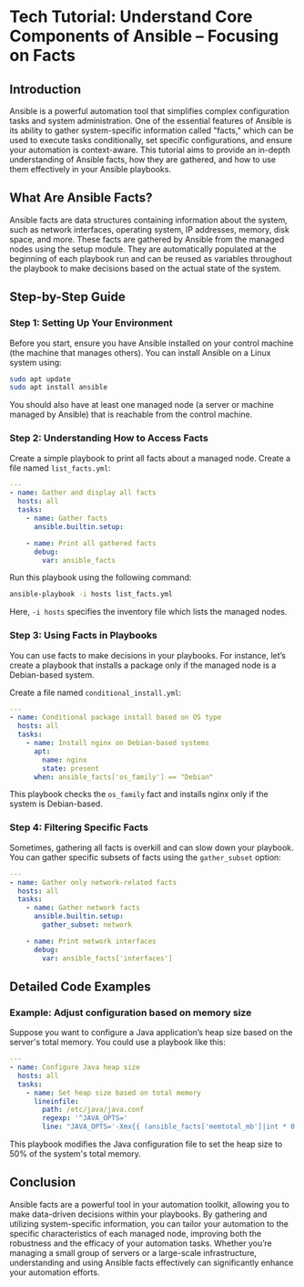 # Tech Tutorial: Understand Core Components of Ansible – Focusing on Facts

## Introduction

Ansible is a powerful automation tool that simplifies complex configuration tasks and system administration. One of the essential features of Ansible is its ability to gather system-specific information called "facts," which can be used to execute tasks conditionally, set specific configurations, and ensure your automation is context-aware. This tutorial aims to provide an in-depth understanding of Ansible facts, how they are gathered, and how to use them effectively in your Ansible playbooks.

## What Are Ansible Facts?

Ansible facts are data structures containing information about the system, such as network interfaces, operating system, IP addresses, memory, disk space, and more. These facts are gathered by Ansible from the managed nodes using the setup module. They are automatically populated at the beginning of each playbook run and can be reused as variables throughout the playbook to make decisions based on the actual state of the system.

## Step-by-Step Guide

### Step 1: Setting Up Your Environment

Before you start, ensure you have Ansible installed on your control machine (the machine that manages others). You can install Ansible on a Linux system using:

```bash
sudo apt update
sudo apt install ansible
```

You should also have at least one managed node (a server or machine managed by Ansible) that is reachable from the control machine.

### Step 2: Understanding How to Access Facts 

Create a simple playbook to print all facts about a managed node. Create a file named `list_facts.yml`:

```yaml
---
- name: Gather and display all facts
  hosts: all
  tasks:
    - name: Gather facts
      ansible.builtin.setup:

    - name: Print all gathered facts
      debug:
        var: ansible_facts
```

Run this playbook using the following command:

```bash
ansible-playbook -i hosts list_facts.yml
```

Here, `-i hosts` specifies the inventory file which lists the managed nodes.

### Step 3: Using Facts in Playbooks

You can use facts to make decisions in your playbooks. For instance, let’s create a playbook that installs a package only if the managed node is a Debian-based system.

Create a file named `conditional_install.yml`:

```yaml
---
- name: Conditional package install based on OS type
  hosts: all
  tasks:
    - name: Install nginx on Debian-based systems
      apt:
        name: nginx
        state: present
      when: ansible_facts['os_family'] == "Debian"
```

This playbook checks the `os_family` fact and installs nginx only if the system is Debian-based.

### Step 4: Filtering Specific Facts

Sometimes, gathering all facts is overkill and can slow down your playbook. You can gather specific subsets of facts using the `gather_subset` option:

```yaml
---
- name: Gather only network-related facts
  hosts: all
  tasks:
    - name: Gather network facts
      ansible.builtin.setup:
        gather_subset: network

    - name: Print network interfaces
      debug:
        var: ansible_facts['interfaces']
```

## Detailed Code Examples

### Example: Adjust configuration based on memory size

Suppose you want to configure a Java application’s heap size based on the server's total memory. You could use a playbook like this:

```yaml
---
- name: Configure Java heap size
  hosts: all
  tasks:
    - name: Set heap size based on total memory
      lineinfile:
        path: /etc/java/java.conf
        regexp: '^JAVA_OPTS='
        line: "JAVA_OPTS='-Xmx{{ (ansible_facts['memtotal_mb']|int * 0.5) | int }}M'"
```

This playbook modifies the Java configuration file to set the heap size to 50% of the system's total memory.

## Conclusion

Ansible facts are a powerful tool in your automation toolkit, allowing you to make data-driven decisions within your playbooks. By gathering and utilizing system-specific information, you can tailor your automation to the specific characteristics of each managed node, improving both the robustness and the efficacy of your automation tasks. Whether you’re managing a small group of servers or a large-scale infrastructure, understanding and using Ansible facts effectively can significantly enhance your automation efforts.